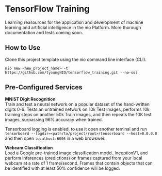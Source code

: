 # TensorFlow Training

Learning reasources for the application and development of machine learning and artificial intelligence in the nio Platform. More thorough documentation and tests coming soon.

## How to Use

Clone this project template using the nio command line interface (CLI).

`nio new <new_project_name> -t https://github.com/tyoungNIO/tensorflow_training.git --no-ssl`
  
## Pre-Configured Services

**MNIST Digit Recognition**  
Train and test a neural network on a popular dataset of the hand-written digits 0-9. Tests an untrained network on 10k Test images, performs 10k training steps on another 50k Train images, and then repeats the 10K test images, surpassing 96% accuracy when trained.

Tensorboard logging is enabled, to use it open another teminal and run `tensorboard --logdir=<path/to/project/root>/tensorboard --host=0.0.0.0` and then open `localhost:6006` in a web browswer.

**Webcam Classification**  
Load a Google pre-trained image classification model, InceptionV1, and perform inferences (predictions) on frames captured from your local webcam at a rate of 1 frame/second. Frames that contain objects that can be identified with at least 50% confidence will be logged.
